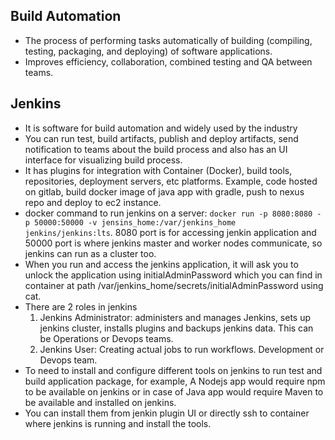## Build Automation
- The process of performing tasks automatically of building (compiling, testing, packaging, and deploying) of software applications.
- Improves efficiency, collaboration, combined testing and QA between teams.

## Jenkins
- It is software for build automation and widely used by the industry
- You can run test, build artifacts, publish and deploy artifacts, send
notification to teams about the build process and also has an UI interface for visualizing build process.
- It has plugins for integration with Container (Docker), build tools, repositories, deployment servers, etc platforms. Example, code hosted on gitlab, build docker image of java app with gradle, push to nexus repo and deploy to ec2 instance.
- docker command to run jenkins on a server: `docker run -p 8080:8080 -p 50000:50000 -v jensins_home:/var/jenkins_home jenkins/jenkins:lts`. 8080 port is for accessing jenkin application and 50000 port is where jenkins master and worker nodes communicate, so jenkins can run as a cluster too.
- When you run and access the jenkins application, it will ask you to unlock the application using initialAdminPassword which you can find in container at path /var/jenkins_home/secrets/initialAdminPassword using cat.
- There are 2 roles in jenkins
    1. Jenkins Administrator: administers and manages Jenkins, sets up jenkins cluster, installs plugins and backups jenkins data. This can be Operations or Devops teams.
    2. Jenkins User: Creating actual jobs to run workflows. Development or Devops team.
- To need to install and configure different tools on jenkins to run test and build application package, for example, A Nodejs app would require npm to be available on jenkins or in case of Java app would require Maven to be available and installed on jenkins.
- You can install them from jenkin plugin UI or directly ssh to container where jenkins is running and install the tools.
